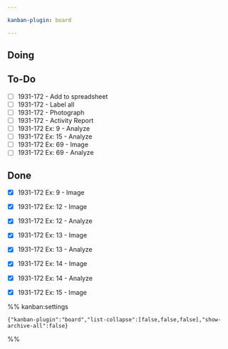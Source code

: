 ```yaml
---

kanban-plugin: board

---
```


## Doing


## To-Do
- [ ] 1931-172 - Add to spreadsheet
- [ ] 1931-172 - Label all
- [ ] 1931-172 - Photograph    
- [ ] 1931-172 - Activity Report
- [ ] 1931-172 Ex: 9 - Analyze
- [ ] 1931-172 Ex: 15 - Analyze
- [ ] 1931-172 Ex: 69 - Image
- [ ] 1931-172 Ex: 69 - Analyze

## Done


- [x] 1931-172 Ex: 9 - Image
- [x] 1931-172 Ex: 12 - Image
- [x] 1931-172 Ex: 12 - Analyze
- [x] 1931-172 Ex: 13 - Image
- [x] 1931-172 Ex: 13 - Analyze
- [x] 1931-172 Ex: 14 - Image
- [x] 1931-172 Ex: 14 - Analyze
- [x] 1931-172 Ex: 15 - Image


%% kanban:settings
```
{"kanban-plugin":"board","list-collapse":[false,false,false],"show-archive-all":false}
```
%%
